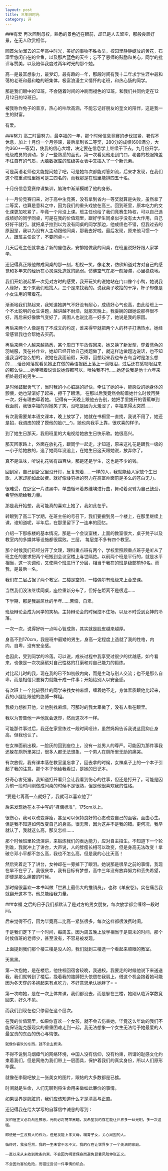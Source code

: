```yaml
---
layout: post
title: 三年旧时光
category: 诗
---
```


###有爱
  再次回到母校，熟悉的景色近在眼前，却已是人去留空，那般良辰好景，在无人欣赏相伴。

  回首匆匆溜去的三年高中时光，美好的事物不胜枚举，校园里静静绽放的黄花，石潭里悠闲自在的金鱼，以及那片蓝色的天空；忘不了恩师的鼓励和关心，同学的批评与赞美，以及陪伴我度过两年时光的那个她。
  
  高一是最富想象力，最梦幻，最有趣的一年，那段时间有我十二年求学生涯中最和蔼的老班和最和睦的班集体，极富浪漫主义情怀的老班，和热心肠的同学。
  
  那是我们眼中的12班，不会随着时间的冲刷而褪色的12班，和我们共同约定在12月12日的12班日。
  
  被我称作兔子的普京，热心的咔欣高涵，不能忘记好朋友的奎文的陪伴，这是我一生的财富。

  有爱。

###努力
  高二时最努力，最幸福的一年，那个时候信息竞赛的步伐加紧，暑假不休息，加上十月份一个月停课，最后拿到省二等奖，280分的成绩(600满分，大约360+一等奖)，使我的信心大增，决定要在信息学上继续干下去。九月份开学，班级成员的调动，多了一些熟悉的面孔，第一次看见他走到门口，老套的校服掩盖不住自有的气质，大脑数据库的班级美女表中又插入了一个新元素。
  
  可是英语老师也太能提问她了吧，可是她每次都能对答如流，后来才发现，在我们这个校重点班里她可是三四名的，而我那是在班里能排四五十名。
  
  十月份信息竞赛停课集训，脑海中渐渐模糊了他的身影。

  十一月份竞赛归来，对于高中生竞赛，没有拿到省内一等奖就算是失败，虽然拿了二等奖，也算是意料之中，因为我们的重头戏放在高三。回到班里，原本吃力的文化课更加吃紧了，毕竟一个月没上课。班主任也给了我们竞赛生特权，可以自己选成绩好的同学同桌，可是在我的价值观里，跟好学生同桌似乎没有太大作用，自己好好干就行。就把桌子拉到以为没有同桌的同学那边，他成绩也不错，但我过去的原因是，我以为没有人主动跟他同桌，那我去好啦。最后发现，原来他习惯一个人，跟班主任说了，不要同桌=.=

  几天后班主任就拿出了新的座位表，安排她做我的同桌，在班里说好好跟人家学学。
  
  还记得真正跟他做成同桌的那一刻，相视一笑，像老友，仿佛知道对方对自己的感觉和多年来的经历在心灵深处造就的脆弱。仿佛空气在那一刻凝滞，心里稳稳地。
  
  我们开始说起第一次见对方时的感受，我开玩笑的说她站在门口像个小鸭，她说我人缘好，五个来我们班找人，三个是来找我的。说我桌子收拾的干净，杯子却像是小女生用的带着花。
  
  渐渐地我们熟起来，我知道她脾气不好没有耐心，成绩好心气也高，由此给班上一个不太聪明的女生讲题，越讲越不耐烦，就那天晚上，我委婉的跟她说那样很不好，再后来好像脾气变好了，周围人也说比高一好多了，她说是我的原因。
 
  再后来两个人像是有了不成文的约定，谁来得早就把两个人的杯子打满热水，她经常感冒我也会帮她去买药。

  再后来两个人越来越熟悉，某个周日下午放假回来，她又换了新发型，穿着蓝色的羽绒服，我在补作业，她却已经开始自己找题做了，就这样边做题边说话，也不知道我当时怎么想的，说她在我面前假，天哪，回想起来我也布吉岛当时是怎么想的……话音刚落就看见她正在做的英语报纸上落上一滴眼泪，过后还在感叹眼泪来的那么快……她哽咽着说谁说她假都可以，唯独我不行……她还说我是他十六年来相处最好的男生……
  
  是时候鼓起勇气了，当时我的小心脏跳的好快，牵住了她的手，能感受的她身体的颤偎，她也渐渐好了起来，擦干了眼泪。
在那以后我竟然会盼着她什么时候再哭一次，好有理由牵着她。
记得有一天晚上跟他去告别，她把手里拨开的香蕉举到我面前，我很幸福的对她笑了笑，没吃是因为太羞涩了，幸福来得太突然……

  有次我需要某本语文课本，晚上放学了，她就在书橱里一直找，我说不用了，她还是招，我调皮的摸了摸他的脸(*^__^*)，她也向我手上靠，很欢喜的样子。
  
  到了她生日那天，我用班里的大电视给她放生日快乐歌。她很高兴。
  
  那天回家路上，外面在放礼花，跟同学一起走，才知道，原来这礼花是跟我一级的一小子给她放的，追了她两年没追上，在她生日这天跟她说，放弃你了。
  
  真不是滋味，听说礼花钱有四百块，那是还是学生，这也是不少的钱。
  
  回到家，自己到卧室里没开灯，反复想着……一样的人，我就能给人家放个生日歌，人家却能如此破费。就好像矮穷挫的努力在高富帅面前是多么的苍白无力。
  
  很难受，在卧室一片漆黑中，单曲循环着苏维埃进行曲，舞动着双臂为自己鼓劲，希望他能给我力量。
  
  那是我开始想，我可能真的喜欢上她了，我如此在乎。
  
  转眼到了高二下学期，在班主任的号召下，我们要搬到另一个楼上，在那里继续上课，谁知道呢，半年后，在那里留下了一连串的回忆。
  
  介绍一下那栋楼的基本情况，那是一个会议室楼，上面的教室很大，桌子凳子以及教室内的多媒体等设施都很腐败。三层， 每层差不多有四个教室。
  
  那个时候我们已经分开了文理，理科重点班有两个，学校里照顾重点班于是听从了班主任的要求把两个班搬到会议室楼上与世隔绝。以前两个班是平行的，就是水平相当，这一次调动，又使两个班进行了分层，相当于我在的班是级部前50名。而我，是最后一名。

  我们在二层占据了两个教室，三楼是空的，一楼偶尔有班级来上合堂课。
  
  当然我们没法继续同桌，座位重新分布了，但好在距离不是很远……
  
  下学期，那是我最屌丝的半年……苦恼，自卑。
  
  班级辩论会成为同学的笑柄，主持辩论会的时候控不住场，以及不时受到女神的冷落。
  
  一次一次，说得好听一点叫心智成熟，其实就是脸皮越来越厚。
  
  身高不到170cm，我是班中最矮的男生，身高一定程度上造就了我的性格，内向，自卑，没有安全感。
  
  也因此，受到同学的冷落。可以说，成长过程中我享受过很少的优越感，如今看来，也像是一次次磨砺对自己性格的打磨和对自己能力的锻炼。
  
  对比起儿时的我，现在我的已不如初般内向，而是主动与别人交流；也不是那么自卑，而是相信只要努力就能干成一件事；开始给别人以安全感。
  
  有次班上一个比较强壮的同学来找女神麻烦，缠着她不走，身体素质跟他比起来，我的小腿肚跟他的胳膊一样粗。
  
  我极力想推开他，让他别找麻烦。可那时的我太卑微了，没有人看在眼里。
  
  我以为警告他一声他就会退却，然而这次不一样。
  
  可能那件事过后，我还在家里练过一段时间哑铃，虽然妈妈告诉我说这回抑止身高，但我也认了。
  
  在女神面前出糗，一脸灰的回到座位上，没有一丝男人的尊严。可能因为那件事我还躲在厕所里哭过，很多人都无法想象，一个男人在厕所里无助的痛哭。

  有次放假，我有课本落在教室里忘拿了，回去拿的时候，女神桌子上的一个本子引起了我的注意。那个本子他给我看过，是她的日记本。

  好奇心害死猫，我知道打开看只会让我看到伤心的往事，但还是打开了。可能是因为前一段时间刚做成同桌的时候不是很熟，但是他很喜欢我的性格。
  
  “要是七再高一点就好了，我就可以喜欢他了”
  
  后来发现她在本子中写的“择偶标准”，175cm以上。

  很伤心，我可以改变胖瘦，甚至可以保持良好的心态改变自己的面容。面由心生。但是我不知道如何改变自己的身高。很无奈，因为这并不是我的错。更何况，我早就认了，我就这么高，那又怎样……
  
  那个时候班里轮流演讲，来锻炼我们的表达能力，应对自主招生。不知道下一个轮到谁，我就冲上了讲台，大声说，人的胖瘦长相可以改变，但是身高无法改变！拿破仑邓小平都不怎么高，我也不怎么高，但是我的心比天高！
  
  然后笑着走下了讲台，女神却在一旁掉下了眼泪。她说那是很早之前的事情，我现在早不在乎了。我很庆幸，我有目标有梦想，高中三年没有放弃努力和丢失希望，即便是那么痛苦的时候。
  
  那时候很喜欢一本书叫做「世界上最伟大的推销员」，也称《羊皮卷》。实在痛苦我就翻开这本书，他总能给我力量。

###幸福
  之后的日子我们都默认了是对方的男女朋友，每次放学都会缠绵一段时间。
  
  后来觉得不行，因为毕竟高二比高一紧张很多，每次这样都很浪费时间。
  
  于是我们定下了一个时间，每周五。因为周五晚上放学相当于是周末的时间，那个时候值班的老师少，甚至没有，不容易被发现。
  
  上面提到我们那个楼三楼是没人的，我们就到三楼选一个看起来顺眼的教室。

  天黑黑。
  
  第一次抱她，是在楼后，他住校回宿舍较晚，我通校。我要走的时候他说下来送送我，我们就转到了楼后，挽着我的胳膊把头依偎在我肩上，借这个机会抱着她可能因为冬天穿的多抱起来有点吃力，不好意思承认她胖了= =
  
  第一次吻她，是在一次上体育课，我们都没去，而是躲在三楼，她刚从临沂学数竞回来，好久不见。
  
  而我们到现在也只停留在这个层次。

  在我的价值观里，如果你喜欢一个女孩，就不会去伤害她，毕竟这么年幼的我们不能保证能克服现实的重重困难走到一起，我无法想象一个女生无法给予她最爱的人最宝贵的东西的伤心与悔恨。
  
	就像你喜欢的东西，就不会去亵渎。

  不得不说到乌烟瘴气的网络环境，中国人没有信仰，没有约束，所谓的耻感文化约束着我们，但是网络为我们带上一层面具，保护着我们的真实身份，所以人们原形毕露。

  就像在李毅吧放上一张美女的图片，跟帖的大多数都是已掳。

  时间就是生命，人们无聊到将生命用来做如此廉价的事情。
  
  如果世界是肮脏的，我们应该知道什么才是清高与正直。

  还记得我在给大学写的自荐信中诚恳的写到：
  
  	我相信正义必将战胜邪恶，光明必将笼罩黑暗，我希望我的存在能让世界多一丝光明，多一次温暖。
  
  	即便是一生没有大的作为，但是我能上孝父母，哺育子女，关心周围的人。
  
  	临终时，我会坦然，我的一生未曾不忠不义，我的存在让世界多了一个美满的家庭。
  
  	一直以来从未收到教条约束，不会因为明哲保身而避免冒着风险伸张正义。

  	不会因为害怕危险，而错过尝试一件事情的机会。